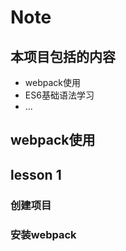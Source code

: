# Note

## 本项目包括的内容

* webpack使用
* ES6基础语法学习
* ...

## webpack使用

## lesson 1

### 创建项目

### 安装webpack
